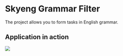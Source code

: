# Skyeng Grammar Filter
The project allows you to form tasks in English grammar.

## Application in action
![](images/skyeng_gf.gif)
